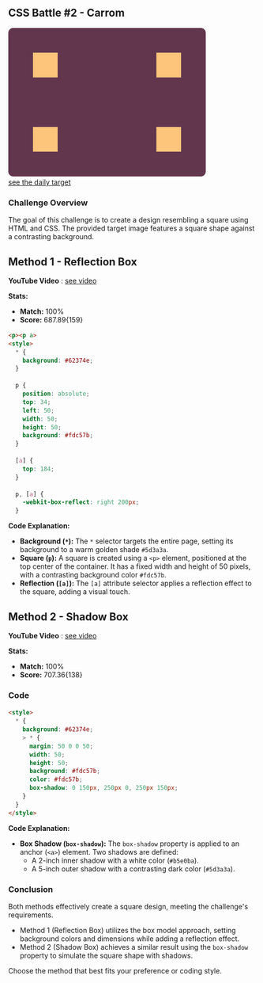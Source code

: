 ## CSS Battle #2 - Carrom

![picture of daily target](./images/02.png)  
[see the daily target](https://cssbattle.dev/play/2)

### Challenge Overview

The goal of this challenge is to create a design resembling a square using HTML and CSS. The provided target image features a square shape against a contrasting background.

## Method 1 - Reflection Box

**YouTube Video** : [see video](https://www.youtube.com/watch?v=Z0Asqy0dcvU)

**Stats:**

- **Match:** 100%
- **Score:** 687.89{159}

```html
<p><p a>
<style>
  * {
    background: #62374e;
  }

  p {
    position: absolute;
    top: 34;
    left: 50;
    width: 50;
    height: 50;
    background: #fdc57b;
  }

  [a] {
    top: 184;
  }

  p, [a] {
    -webkit-box-reflect: right 200px;
  }
```

**Code Explanation:**

- **Background (`*`):** The `*` selector targets the entire page, setting its background to a warm golden shade `#5d3a3a`.
- **Square (`p`):** A square is created using a `<p>` element, positioned at the top center of the container. It has a fixed width and height of 50 pixels, with a contrasting background color `#fdc57b`.
- **Reflection (`[a]`):** The `[a]` attribute selector applies a reflection effect to the square, adding a visual touch.

## Method 2 - Shadow Box

**YouTube Video** : [see video](https://www.youtube.com/watch?v=i9WFFFbxYNc)

**Stats:**

- **Match:** 100%
- **Score:** 707.36{138}

### Code

```html
<style>
  * {
    background: #62374e;
    > * {
      margin: 50 0 0 50;
      width: 50;
      height: 50;
      background: #fdc57b;
      color: #fdc57b;
      box-shadow: 0 150px, 250px 0, 250px 150px;
    }
  }
</style>
```

**Code Explanation:**

- **Box Shadow (`box-shadow`):** The `box-shadow` property is applied to an anchor (`<a>`) element. Two shadows are defined:
  - A 2-inch inner shadow with a white color (`#b5e0ba`).
  - A 5-inch outer shadow with a contrasting dark color (`#5d3a3a`).

### Conclusion

Both methods effectively create a square design, meeting the challenge's requirements.

- Method 1 (Reflection Box) utilizes the box model approach, setting background colors and dimensions while adding a reflection effect.
- Method 2 (Shadow Box) achieves a similar result using the `box-shadow` property to simulate the square shape with shadows.

Choose the method that best fits your preference or coding style.
